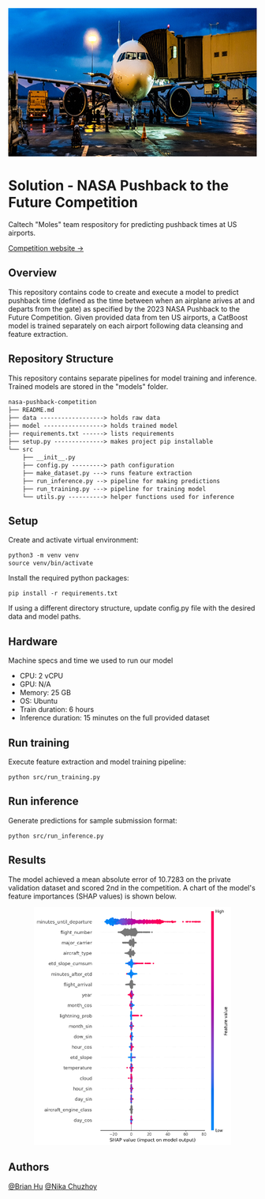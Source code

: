 <center><img src="images/banner.jpg"  width="700" height="300"></center>

# Solution - NASA Pushback to the Future Competition

Caltech "Moles" team respository for predicting pushback times at US airports.  

[Competition website &rarr;](https://www.drivendata.org/competitions/182/competition-nasa-airport-pushback-prescreened/page/712/)

## Overview
This repository contains code to create and execute a model to predict pushback time (defined as the time between when an airplane arives at and departs from the gate) as specified by the 2023 NASA Pushback to the Future Competition. Given provided data from ten US airports, a CatBoost model is trained separately on each airport following data cleansing and feature extraction. 

## Repository Structure
This repository contains separate pipelines for model training and inference. Trained models are stored in the "models" folder.

```
nasa-pushback-competition
├── README.md
├── data ------------------> holds raw data
├── model -----------------> holds trained model
├── requirements.txt ------> lists requirements
├── setup.py --------------> makes project pip installable
└── src
    ├── __init__.py
    ├── config.py ---------> path configuration
    ├── make_dataset.py ---> runs feature extraction
    ├── run_inference.py --> pipeline for making predictions
    ├── run_training.py ---> pipeline for training model
    └── utils.py ----------> helper functions used for inference
```

## Setup

Create and activate virtual environment:
```
python3 -m venv venv
source venv/bin/activate
```

Install the required python packages:
```
pip install -r requirements.txt
```

If using a different directory structure, update config.py file with the desired data and model paths.

## Hardware

Machine specs and time we used to run our model

* CPU: 2 vCPU
* GPU: N/A
* Memory: 25 GB
* OS: Ubuntu
* Train duration: 6 hours
* Inference duration: 15 minutes on the full provided dataset


## Run training

Execute feature extraction and model training pipeline:
```
python src/run_training.py
```

## Run inference

Generate predictions for sample submission format:
```
python src/run_inference.py
```

## Results

The model achieved a mean absolute error of 10.7283 on the private validation dataset and scored 2nd in the competition. A chart of the model's feature importances (SHAP values) is shown below.

<center><img src="images/feature_importances.png"  width="400"></center>

## Authors

[@Brian Hu](https://github.com/BrainHu42)
[@Nika Chuzhoy](https://github.com/nikac776)